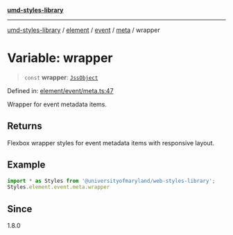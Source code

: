 [**umd-styles-library**](../../../../../../README.md)

***

[umd-styles-library](../../../../../../modules.md) / [element](../../../../../README.md) / [event](../../../README.md) / [meta](../README.md) / wrapper

# Variable: wrapper

> `const` **wrapper**: [`JssObject`](../../../../../../utilities/namespaces/transform/type-aliases/JssObject.md)

Defined in: [element/event/meta.ts:47](https://github.com/UMD-Digital/design-system/blob/8021d9898368f604bce452fe4dde6fae3a0578fd/packages/styles/source/element/event/meta.ts#L47)

Wrapper for event metadata items.

## Returns

Flexbox wrapper styles for event metadata items with responsive layout.

## Example

```typescript
import * as Styles from '@universityofmaryland/web-styles-library';
Styles.element.event.meta.wrapper
```

## Since

1.8.0
